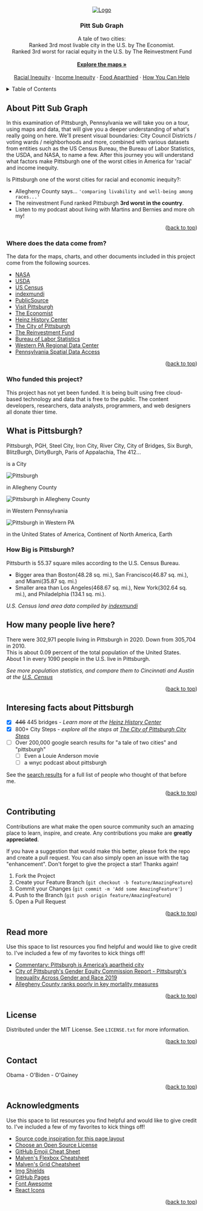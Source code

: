 <div id="top"></div>
<!--
*** Thanks for taking a look at my portfolio. Hopefully 
*** there's something here that inspires you to create something 
*** of your own , or to contact me.
*** The code for this index file was inspired by
*** https://github.com/othneildrew/Best-README-Template/blob/master/README.md
-->


<!-- PROJECT LOGO -->
<br />
<div align="center">
  <a href="">
    <img src="pgh_logo.png" alt="Logo" >
  </a>

  <h3 align="center">Pitt Sub Graph</h3>

  <p align="center">
    A tale of two cities:<br /> 
    Ranked 3rd most livable city in the U.S. by The Economist.  <br />
    Ranked 3rd worst for racial equity in the U.S. by The Reinvestment Fund
    <br /> <br />
    <a href="https://github.com/dts0112/docs"><strong>Explore the maps »</strong></a>
    <br />
    <br />
    <a href="">Racial Inequity</a>
    ·
    <a href="">Income Inequity</a>
    ·
    <a href="">Food Aparthied</a>
    ·
    <a href="">How You Can Help</a>
  </p>
</div>



<!-- TABLE OF CONTENTS -->
<details>
  <summary>Table of Contents</summary>
  <ol>
    <li>
      <a href="#about-pitt-sub-graph">About Pitt Sub Graph</a>
      <ul>
        <li><a href="#where-does-the-data-come-from">Where does the data come from?</a></li>
        <li><a href="#who-funded-this-project">Who funded this project?"</a></li>
      </ul>
    </li>
    <li>
      <a href="#what-is-pittsburgh">What is Pittsburgh?</a>
      <ul>
        <li><a href="#how-big-is-pittsburgh">How big is Pittsburgh?</a></li>
        <li><a href="#how-many-people-live-here">How many people live here?</a></li>
        <li><a href="#interesting-facts-about-PGH">Interesting facts about PGH</a></li>
        <li><a href="#municipal-boundaries">Municipal boundaries</a></li>
      </ul>
    </li>
    <li><a href="#usage">Air Quality in Poor Neighborhoods</a></li>
    <li><a href="#roadmap">Food Deserts</a></li>
    <li><a href="#contributing">Low Access to food</a></li>
    <li><a href="#license">Gentrification</a></li>
    <li><a href="#contact">Historic racism</a></li>
    <li><a href="#acknowledgments">Stop and Frisk</a></li>
    <li><a href="#contact">Pre gentrification and Home Ownership change in the past 10 years </a></li>
    <li><a href="#acknowledgments">Action Housing</a></li>
    <li><a href="#acknowledgments">Liberty Avenue downtown - Most depressing street in America?</a></li>
    <li><a href="#usage">Dude, Where's my bus?</a></li>
    <li><a href="#roadmap">311 is a joke in your town</a></li>
    <li><a href="#contributing">Toxic developments - why even the rich should be concerned</a></li>
    <li><a href="#license">slider map of the great Black migration out of the city</a></li>
    <li><a href="#contact"></a></li>
    <li><a href="#acknowledgments"></a></li>
    <li><a href="#contact"></a></li>
    <li><a href="#read-more">Read More</a></li>
    <li><a href="#acknowledgments"></a></li>
  </ol>
</details>



<!-- ABOUT THE PROJECT -->
## About Pitt Sub Graph

<!-- Need a good pic here!
[![Product Name Screen Shot][product-screenshot]](https://example.com)
-->
In this examination of Pittsburgh, Pennsylvania we will take you on a tour, using maps and data, that will
give you a deeper understanding of what's really going on here. We'll present visual boundaries: City Council Districts / voting wards /
neighborhoods and more, combined with various datasets from entities such as the US Census Bureau, the Bureau of Labor Statistics, the USDA, and NASA, to name a few. After this journey you will understand what factors make Pittsburgh one of the worst cities in America for 'racial' and income inequity.

Is Pittsburgh one of the worst cities for racial and economic inequity?:
* Allegheny County says... `'comparing livability and well-being among races...'`
* The reinvestment Fund ranked Pittsburgh **3rd worst in the country**.
* Listen to my podcast about living with Martins and Bernies and more oh my!

<p align="right">(<a href="#top">back to top</a>)</p>

### Where does the data come from?

The data for the maps, charts, and other documents included in this project come from the following sources. 

* [NASA](https://nasa.gov/)
* [USDA](https://usda.gov/)
* [US Census](https://census.gov/)
* [indexmundi](https://www.indexmundi.com/facts/united-states/quick-facts/cities/rank/land-area)
* [PublicSource](https://www.publicsource.org/falling-behind-allegheny-countys-progress-on-the-most-basic-measure-of-well-being-is-lagging/)
* [Visit Pittsburgh](https://www.visitpittsburgh.com/about-us/relocation/education/colleges-universities/#:~:text=There%20are%20more%20than%2029,of%20Pittsburgh%20and%20Duquesne%20University)
* [The Economist](https://www.eiu.com/n/campaigns/global-liveability-index-2021/)
* [Heinz History Center](https://www.heinzhistorycenter.org/blog/western-pennsylvania-history/pittsburgh-the-city-of-bridges)
* [The City of Pittsburgh](https://pittsburghpa.gov)
* [The Reinvestment Fund](https://www.reinvestment.com/)
* [Bureau of Labor Statistics](https://www.bls.gov/)
* [Western PA Regional Data Center](https://wprdc.gov/)
* [Pennsylvania Spatial Data Access](https://www.pasda.psu.edu/)

<p align="right">(<a href="#top">back to top</a>)</p>



<!-- Who funded this project -->
### Who funded this project?

This project has not yet been funded. It is being built using free cloud-based technology and data that is free to the public.
The content developers, researchers, data analysts, programmers, and web designers all
donate thier time.

<!-- What is Pittsburgh? -->
## What is Pittsburgh?
Pittsburgh, PGH, Steel City, Iron City, River City, City of Bridges, Six Burgh, BlitzBurgh, DirtyBurgh, Paris of Appalachia, The 412...

is a City
<!-- pgh outline! -->
![Pittsburgh](pgh.png)


in Allegheny County
<!-- PGH in AlleG -->
![Pittsburgh in Allegheny County](pgh_in_alleG.png)


in Western Pennsylvania
<!-- pgh in PA outline! -->
![Pittsburgh in Western PA](pgh_in_westPa.png)


in the United States of America, Continent of North America, Earth
<!-- pgh on interactive map zoomed way out!
[![Product Name Screen Shot][product-screenshot]](https://example.com)
-->


### How Big is Pittsburgh?

Pittsburth is 55.37 square miles according to the U.S. Census Bureau. 
* Bigger area than Boston(48.28 sq. mi.), San Francisco(46.87 sq. mi.), and Miami(35.87 sq. mi.)
* Smaller area than Los Angeles(468.67 sq. mi.), New York(302.64 sq. mi.), and Philadelphia (134.1 sq. mi.). 

<!-- Show Pgh superimposed on Disney land!
![Pittsburgh in Western PA](pgh_in_dinsney.png)
https://www.themeasureofthings.com/results.php?comp=area&unit=mi2&amt=55&sort=pr&p=20
 --> 
 
 
 
_U.S. Census land area data compiled by [indexmundi](https://www.indexmundi.com/facts/united-states/quick-facts/cities/rank/land-area)_

<!-- How many people live here? -->
## How many people live here?
There were 302,971 people living in Pittsburgh in 2020. Down from 305,704 in 2010. <br/>
This is about 0.09 percent of the total population of the United States. <br/>
About 1 in every 1090 people in the U.S. live in Pittsburgh.

_See more population statistics, and compare them to Cincinnati and Austin at the  [U.S. Census](https://www.census.gov/quickfacts/fact/table/cincinnaticityohio,pittsburghcitypennsylvania,austincitytexas,US/RTN130212)_

<p align="right">(<a href="#top">back to top</a>)</p>



<!-- Interesting facts about Pittsburgh -->
## Interesing facts about Pittsburgh

- [x] ~~446~~ 445 bridges  -  _Learn more at the [Heinz History Center](https://www.heinzhistorycenter.org/blog/western-pennsylvania-history/pittsburgh-the-city-of-bridges)_
- [x] 800+ City Steps  -   _explore all the steps at [The City of Pittsburgh City Steps](https://pittsburghpa.gov/citysteps)_
- [ ] Over 200,000 google search results for "a tale of two cities" and "pittsburgh"
    - [ ] Even a Louie Anderson movie
    - [ ] a wnyc podcast about pittsburgh

See the [ search results](https://www.google.com/search?q=%22tale+of+two+cities%22+pittsburgh&rlz=1CAYZDA_enUS992&sxsrf=APq-WBvlUY2gh-1Aasf7d_n2iWb5a_JnLg%3A1644314062849&ei=zj0CYrCqM5LOytMPx56ciAY&ved=0ahUKEwiwyfWc6-_1AhUSp3IEHUcPB2EQ4dUDCA4&uact=5&oq=%22tale+of+two+cities%22+pittsburgh&gs_lcp=Cgdnd3Mtd2l6EAMyBAgjECc6BwgAEEcQsAM6BwgjELACECdKBAhBGABKBAhGGABQmAZYqzVgtTtoAXACeACAAVmIAb4CkgEBNJgBAKABAcgBA8ABAQ&sclient=gws-wiz) for a full list of people who thought of that before me.

<p align="right">(<a href="#top">back to top</a>)</p>



<!-- CONTRIBUTING -->
## Contributing

Contributions are what make the open source community such an amazing place to learn, inspire, and create. Any contributions you make are **greatly appreciated**.

If you have a suggestion that would make this better, please fork the repo and create a pull request. You can also simply open an issue with the tag "enhancement".
Don't forget to give the project a star! Thanks again!

1. Fork the Project
2. Create your Feature Branch (`git checkout -b feature/AmazingFeature`)
3. Commit your Changes (`git commit -m 'Add some AmazingFeature'`)
4. Push to the Branch (`git push origin feature/AmazingFeature`)
5. Open a Pull Request

<p align="right">(<a href="#top">back to top</a>)</p>

<!-- read more -->
## Read more

Use this space to list resources you find helpful and would like to give credit to. I've included a few of my favorites to kick things off!
* [Commentary: Pittsburgh is America’s apartheid city](https://www.publicsource.org/commentary-jerry-dickinson-pittsburgh-is-americas-apartheid-city/)
* [City of Pittsburgh's Gender Equity Commission Report - Pittsburgh's Inequality Across Gender and Race 2019](https://apps.pittsburghpa.gov/redtail/images/7109_Pittsburgh's_Inequality_Across_Gender_and_Race_09_18_19.pdf)
* [Allegheny County ranks poorly in key mortality measures](https://www.publicsource.org/falling-behind-allegheny-countys-progress-on-the-most-basic-measure-of-well-being-is-lagging/)

<p align="right">(<a href="#top">back to top</a>)</p>

<!-- LICENSE -->
## License

Distributed under the MIT License. See `LICENSE.txt` for more information.

<p align="right">(<a href="#top">back to top</a>)</p>



<!-- CONTACT -->
## Contact

Obama - O'Biden - O'Gainey



<p align="right">(<a href="#top">back to top</a>)</p>



<!-- ACKNOWLEDGMENTS -->
## Acknowledgments

Use this space to list resources you find helpful and would like to give credit to. I've included a few of my favorites to kick things off!
* [Source code inspiration for this page layout](https://github.com/othneildrew/Best-README-Template/blob/master/README.md)
* [Choose an Open Source License](https://choosealicense.com)
* [GitHub Emoji Cheat Sheet](https://www.webpagefx.com/tools/emoji-cheat-sheet)
* [Malven's Flexbox Cheatsheet](https://flexbox.malven.co/)
* [Malven's Grid Cheatsheet](https://grid.malven.co/)
* [Img Shields](https://shields.io)
* [GitHub Pages](https://pages.github.com)
* [Font Awesome](https://fontawesome.com)
* [React Icons](https://react-icons.github.io/react-icons/search)

<p align="right">(<a href="#top">back to top</a>)</p>



<!-- MARKDOWN LINKS & IMAGES -->
<!-- https://www.markdownguide.org/basic-syntax/#reference-style-links -->
[contributors-shield]: https://img.shields.io/github/contributors/othneildrew/Best-README-Template.svg?style=for-the-badge
[contributors-url]: https://github.com/othneildrew/Best-README-Template/graphs/contributors
[forks-shield]: https://img.shields.io/github/forks/othneildrew/Best-README-Template.svg?style=for-the-badge
[forks-url]: https://github.com/othneildrew/Best-README-Template/network/members
[stars-shield]: https://img.shields.io/github/stars/othneildrew/Best-README-Template.svg?style=for-the-badge
[stars-url]: https://github.com/othneildrew/Best-README-Template/stargazers
[issues-shield]: https://img.shields.io/github/issues/othneildrew/Best-README-Template.svg?style=for-the-badge
[issues-url]: https://github.com/othneildrew/Best-README-Template/issues
[license-shield]: https://img.shields.io/github/license/othneildrew/Best-README-Template.svg?style=for-the-badge
[license-url]: https://github.com/othneildrew/Best-README-Template/blob/master/LICENSE.txt
[linkedin-shield]: https://img.shields.io/badge/-LinkedIn-black.svg?style=for-the-badge&logo=linkedin&colorB=555
[linkedin-url]: https://linkedin.com/in/othneildrew
[product-screenshot]: images/screenshot.png
